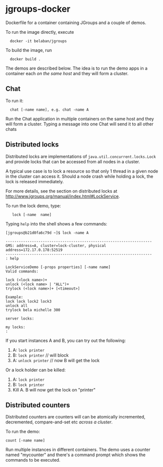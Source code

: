 

# jgroups-docker

Dockerfile for a container containing JGroups and a couple of
demos. 

To run the image directly, execute

      docker -it belaban/jgroups

To build the image, run

      docker build .


The demos are described below. The idea is to run the demo apps in a
container each *on the same host* and they will form a cluster.


## Chat
To run it:

      chat [-name name], e.g. chat -name A

Run the Chat application in multiple containers on the same host and
they will form a cluster. Typing a message into one Chat will send it
to all other chats


## Distributed locks

Distributed locks are implementations of
`java.util.concurrent.locks.Lock` and provide locks that can be
accessed from all nodes in a cluster. 

A typical use case is to lock a resource so that only 1 thread in a
given node in the cluster can access it. Should a node crash while
holding a lock, the lock is released immediately.

For more details, see the section on distributed locks at
http://www.jgroups.org/manual/index.html#LockService.

To run the lock demo, type:

       lock [-name  name]

Typing `help` into the shell shows a few commands:

    [jgroups@b21d0fa6c79d ~]$ lock -name A

    -------------------------------------------------------------------
    GMS: address=A, cluster=lock-cluster, physical address=172.17.0.178:52519
    -------------------------------------------------------------------
    : help

    LockServiceDemo [-props properties] [-name name]
    Valid commands:

    lock (<lock name>)+
    unlock (<lock name> | "ALL")+
    trylock (<lock name>)+ [<timeout>]

    Example:
    lock lock lock2 lock3
    unlock all
    trylock bela michelle 300

    server locks:

    my locks: 
    : 

If you start instances A and B, you can try out the following:

1. A: `lock printer`
2. B: `lock printer`   // will block
3. A: `unlock printer` // now B will get the lock

Or a lock holder can be killed:

1. A: `lock printer`
2. B: `lock printer`
3. Kill A. B will now get the lock on "printer"

    



## Distributed counters

Distributed counters are counters will can be atomically incremented,
decremented, compare-and-set etc *across a cluster*.

To run the demo:

    count [-name name]

Run multiple instances in different containers. The demo uses a
counter named "mycounter" and there's a command prompt which shows the
commands to be executed.



